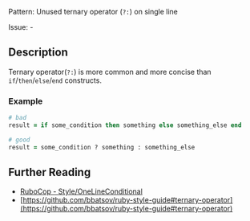 Pattern: Unused ternary operator (`?:`) on single line

Issue: -

## Description

Ternary operator(`?:`) is more common and more concise than `if`/`then`/`else`/`end` constructs.

### Example

```ruby
# bad
result = if some_condition then something else something_else end

# good
result = some_condition ? something : something_else
```

## Further Reading

* [RuboCop - Style/OneLineConditional](https://rubocop.readthedocs.io/en/latest/cops_style/#styleonelineconditional)
* [https://github.com/bbatsov/ruby-style-guide#ternary-operator](https://github.com/bbatsov/ruby-style-guide#ternary-operator)
